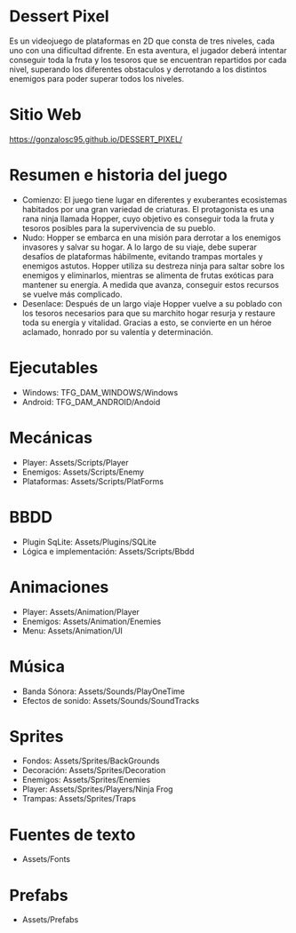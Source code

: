 # Dessert Pixel 
Es un videojuego de plataformas en 2D que consta de tres niveles, cada uno con una dificultad difrente. En esta aventura, el jugador deberá intentar conseguir toda la fruta y los tesoros que se encuentran repartidos por cada nivel, superando los diferentes obstaculos y derrotando a los distintos enemigos para poder superar todos los niveles.

# Sitio Web
https://gonzalosc95.github.io/DESSERT_PIXEL/

# Resumen e historia del juego
* Comienzo: El juego tiene lugar en diferentes y exuberantes ecosistemas habitados por una gran variedad de criaturas. El protagonista es una rana ninja llamada Hopper, cuyo objetivo es conseguir toda la fruta y tesoros posibles para la supervivencia de su pueblo.
* Nudo: Hopper se embarca en una misión para derrotar a los enemigos invasores y salvar su hogar. A lo largo de su viaje, debe superar desafíos de plataformas hábilmente, evitando trampas mortales y enemigos astutos. Hopper utiliza su destreza ninja para saltar sobre los enemigos y eliminarlos, mientras se alimenta de frutas exóticas para mantener su energía. A medida que avanza, conseguir estos recursos se vuelve más complicado.
* Desenlace: Después de un largo viaje Hopper vuelve a su poblado con los tesoros necesarios para que su marchito hogar resurja y restaure toda su energía y vitalidad. Gracias a esto, se convierte en un héroe aclamado, honrado por su valentía y determinación.

# Ejecutables
* Windows: TFG_DAM_WINDOWS/Windows
* Android: TFG_DAM_ANDROID/Andoid

# Mecánicas
* Player: Assets/Scripts/Player
* Enemigos: Assets/Scripts/Enemy
* Plataformas: Assets/Scripts/PlatForms

# BBDD
* Plugin SqLite: Assets/Plugins/SQLite
* Lógica e implementación: Assets/Scripts/Bbdd

# Animaciones
* Player: Assets/Animation/Player
* Enemigos: Assets/Animation/Enemies
* Menu: Assets/Animation/UI

# Música
* Banda Sónora: Assets/Sounds/PlayOneTime
* Efectos de sonido: Assets/Sounds/SoundTracks

# Sprites
* Fondos: Assets/Sprites/BackGrounds
* Decoración: Assets/Sprites/Decoration
* Enemigos: Assets/Sprites/Enemies
* Player: Assets/Sprites/Players/Ninja Frog
* Trampas: Assets/Sprites/Traps

# Fuentes de texto
* Assets/Fonts

# Prefabs
* Assets/Prefabs



